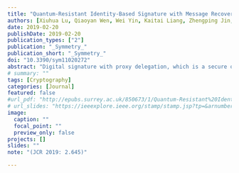 ```yaml
---
title: "Quantum-Resistant Identity-Based Signature with Message Recovery and Proxy Delegation"
authors: [Xiuhua Lu, Qiaoyan Wen, Wei Yin, Kaitai Liang, Zhengping Jin, Emmanouil Panaousis, Jiageng Chen]
date: 2019-02-20
publishDate: 2019-02-20
publication_types: ["2"]
publication: "_Symmetry_"
publication_short: "_Symmetry_"
doi: "10.3390/sym11020272"
abstract: "Digital signature with proxy delegation, which is a secure ownership enforcement tool, allows an original signer to delegate signature rights to a third party called proxy, so that the proxy can sign messages on behalf of the original signer. Many real-world applications make use of this secure mechanism, e.g., digital property transfer. A traditional digital signature mechanism is required to bind a message and its signature together for verification. This may yield extra cost in bandwidth while the sizes of message and signature are relatively huge. Message recovery signature, enabling to reduce the cost of bandwidth, embeds a message into the corresponding signature; therefore, only the signature will be transmitted to the verifier and the message can further be recovered from the signature. In this paper, we, for the first time, propose a novel digital signature scheme in the identity-based context with proxy delegation and message recovery features and, more importantly, our scheme is quantum resistant, in a particular lattice-based signature. Our scheme achieves delegation information and signature existential unforgeability against adaptive chosen warrant and identity. Compared with the seminal lattice-based message recovery signature, our scheme is independent from public key infrastructure, realizes delegation transfer of signature rights, and compresses signature length ulteriorly. To the best of our knowledge, this paper is the first of its type."
# summary: ""
tags: [Cryptography]
categories: [Journal]
featured: false
#url_pdf: "http://epubs.surrey.ac.uk/850673/1/Quantum-Resistant%20Identity-Based%20Signature%20with%20Message%20Recovery%20and%20Proxy%20Delegation.pdf"
# url_slides: "https://ieeexplore.ieee.org/stamp/stamp.jsp?tp=&arnumber=8894107"
image:
  caption: ""
  focal_point: ""
  preview_only: false
projects: []
slides: ""
note: "(JCR 2019: 2.645)"

---
```

